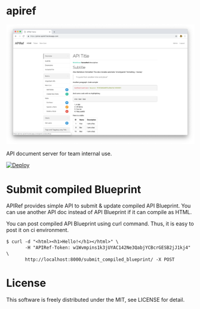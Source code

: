 # apiref

![Screenshot](./docs/screenshot.png)

API document server for team internal use.

[![Deploy](https://www.herokucdn.com/deploy/button.svg)](https://heroku.com/deploy)

# Submit compiled Blueprint

APIRef provides simple API to submit & update compiled API Blueprint. You can use another API doc instead of API Blueprint if it can compile as HTML.

You can post compiled API Blueprint using curl command. Thus, it is easy to post it on ci environment.

```
$ curl -d "<html><h1>Hello!</h1></html>" \
       -H "APIRef-Token: w1Wvmpins1k3jUYAC142Ne3QabjYCBcrGESB2jJ1kj4" \
       http://localhost:8000/submit_compiled_blueprint/ -X POST
```


# License

This software is freely distributed under the MIT, see LICENSE for detail.
